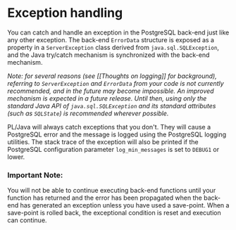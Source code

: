 # Exception handling

You can catch and handle an exception in the PostgreSQL back-end just like any
other exception. The back-end `ErrorData` structure is exposed as a property in
a `ServerException` class derived from `java.sql.SQLException`, and the Java
try/catch mechanism is synchronized with the back-end mechanism.

*Note: for several reasons (see [[Thoughts on logging]] for background),
referring to `ServerException` and `ErrorData` from your code is not
currently recommended, and in the future may become impossible. An improved
mechanism is expected in a future release. Until then, using only the
standard Java API of `java.sql.SQLException` and its standard attributes
(such as `SQLState`) is recommended wherever possible.*

PL/Java will always catch exceptions that you don't. They will cause a
PostgreSQL error and the message is logged using the PostgreSQL logging
utilities. The stack trace of the exception will also be printed if the
PostgreSQL configuration parameter `log_min_messages` is set to `DEBUG1`
or lower.

### Important Note:

You will not be able to continue executing back-end functions until your
function has returned and the error has been propagated when the back-end has
generated an exception unless you have used a save-point. When a save-point is
rolled back, the exceptional condition is reset and execution can continue.
